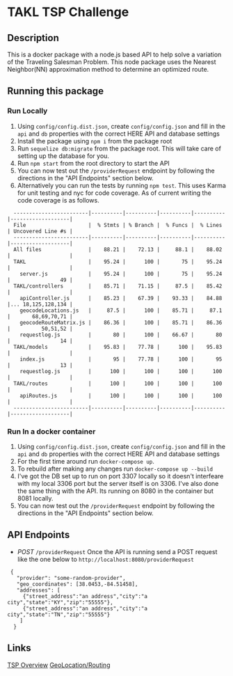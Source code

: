 # TAKL TSP Challenge

## Description
This is a docker package with a node.js based API to help solve a variation of the Traveling Salesman Problem.
This node package uses the Nearest Neighbor(NN) approximation method to determine an optimized route.

## Running this package

  ### Run Locally
  1. Using `config/config.dist.json`, create `config/config.json` and fill in the `api` and `db` properties with the correct HERE API and database settings
  2. Install the package using `npm i` from the package root
  3. Run `sequelize db:migrate` from the package root. This will take care of setting up the database for you.
  4. Run `npm start` from the root directory to start the API
  5. You can now test out the `/providerRequest` endpoint by following the directions in the "API Endpoints" section below.
  6. Alternatively you can run the tests by running `npm test`. This uses Karma for unit testing and nyc for code coverage. As of current writing the code coverage is as follows.
  ```
    ------------------------|----------|----------|----------|----------|-------------------|
    File                    |  % Stmts | % Branch |  % Funcs |  % Lines | Uncovered Line #s |
    ------------------------|----------|----------|----------|----------|-------------------|
    All files               |    88.21 |    72.13 |     88.1 |    88.02 |                   |
    TAKL                    |    95.24 |      100 |       75 |    95.24 |                   |
      server.js             |    95.24 |      100 |       75 |    95.24 |                49 |
    TAKL/controllers        |    85.71 |    71.15 |     87.5 |    85.42 |                   |
      apiController.js      |    85.23 |    67.39 |    93.33 |    84.88 |... 18,125,128,134 |
      geocodeLocations.js   |     87.5 |      100 |    85.71 |     87.1 |       68,69,70,71 |
      geocodeRouteMatrix.js |    86.36 |      100 |    85.71 |    86.36 |          50,51,52 |
      requestlog.js         |       80 |      100 |    66.67 |       80 |                14 |
    TAKL/models             |    95.83 |    77.78 |      100 |    95.83 |                   |
      index.js              |       95 |    77.78 |      100 |       95 |                13 |
      requestlog.js         |      100 |      100 |      100 |      100 |                   |
    TAKL/routes             |      100 |      100 |      100 |      100 |                   |
      apiRoutes.js          |      100 |      100 |      100 |      100 |                   |
    ------------------------|----------|----------|----------|----------|-------------------|
  ```

  ### Run In a docker container
  1. Using `config/config.dist.json`, create `config/config.json` and fill in the `api` and `db` properties with the correct HERE API and database settings
  2. For the first time around run `docker-compose up`.
  3. To rebuild after making any changes run `docker-compose up --build`
  4. I've got the DB set up to run on port 3307 locally so it doesn't interfeare with my local 3306 port but the server itself is on 3306. I've also done the same thing with the API. Its running on 8080 in the container but 8081 locally.
  5. You can now test out the `/providerRequest` endpoint by following the directions in the "API Endpoints" section below.

## API Endpoints
 - *POST* `/providerRequest`
  Once the API is running send a POST request like the one below to `http://localhost:8080/providerRequest`
  ```
   {
     "provider": "some-random-provider",
     "geo_coordinates": [38.0453,-84.51458],
     "addresses": [
       {"street_address":"an address","city":"a city","state":"KY","zip":"55555"},
       {"street_address":"an address","city":"a city","state":"TN","zip":"55555"}
      ]
    }
  ```

## Links
[TSP Overview](https://en.wikipedia.org/wiki/Travelling_salesman_problem)
[GeoLocation/Routing](https://developer.here.com)
